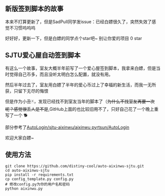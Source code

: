 ## 新版签到脚本的故事

本来不打算更新了，但是SadPull同学发issue：已经白嫖很久了，突然失效了感觉不习惯呜呜呜

好好好，更新一下，但是白嫖的同学点个star吧~ 别让你爱的项目 0 star


## SJTU爱心屋自动签到脚本

有这么一个故事，室友大概半年前写了一个爱心屋签到脚本，我拿来白嫖，但是当时觉得自己币多，而且没听太明白怎么配置，就没有用。

然后半年过去了，室友用白嫖了半年的爱心币过上了幸福的新生活，而我一无所获，只留下无尽的悔恨

但是作为小丑🃏，发现已经找不到室友当年的脚本了（~~为什么不找室友再要一次呢？感觉很丢人是不是~~,GitHub上面的也比较旧用不了，只好自己花了一个晚上重写了一个 🐕

部分参考了[AutoLogin/sjtu-aixinwu/aixinwu pyrtsun/AutoLogin](https://github.com/rtsun/AutoLogin/blob/master/sjtu-aixinwu/aixinwu.py)

欢迎大家白嫖~

## 使用方法

```
git clone https://github.com/distiny-cool/auto-aixinwu-sjtu.git
cd auto-aixinwu-sjtu
pip install -r requirements.txt
cp config_template.py config.py
# 修改config.py为你的用户名和密码
python aixinwu.py
```
